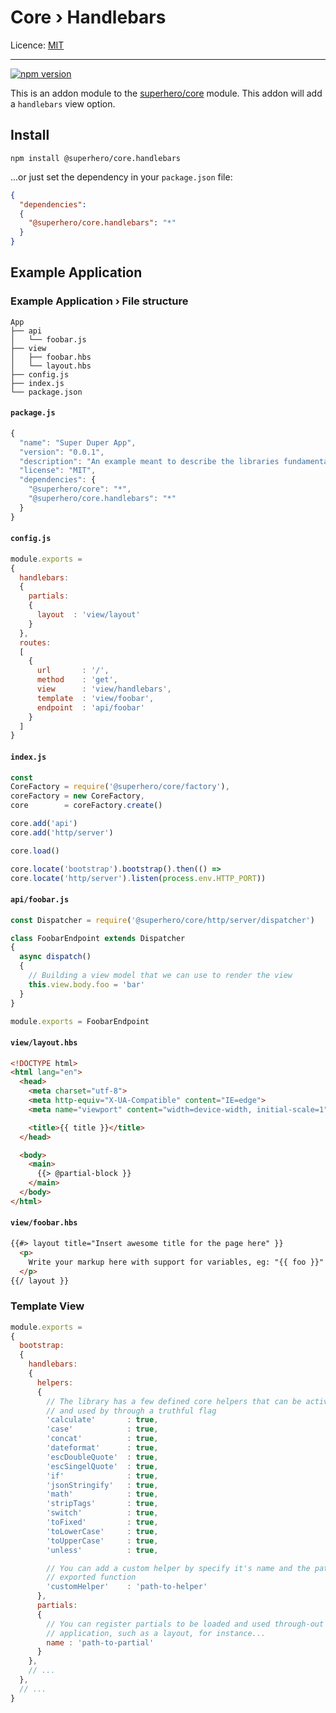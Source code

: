 # Core › Handlebars

Licence: [MIT](https://opensource.org/licenses/MIT)

---

[![npm version](https://badge.fury.io/js/%40superhero%2Fcore.handlebars.svg)](https://badge.fury.io/js/%40superhero%2Fcore.handlebars)

This is an addon module to the [superhero/core](https://github.com/superhero/js.core) module. This addon will add a `handlebars` view option.

## Install

`npm install @superhero/core.handlebars`

...or just set the dependency in your `package.json` file:

```json
{
  "dependencies":
  {
    "@superhero/core.handlebars": "*"
  }
}
```

## Example Application

### Example Application › File structure

```
App
├── api
│   └── foobar.js
├── view
│   ├── foobar.hbs
│   └── layout.hbs
├── config.js
├── index.js
└── package.json
```

#### `package.js`

```js
{
  "name": "Super Duper App",
  "version": "0.0.1",
  "description": "An example meant to describe the libraries fundamentals",
  "license": "MIT",
  "dependencies": {
    "@superhero/core": "*",
    "@superhero/core.handlebars": "*"
  }
}

```

#### `config.js`

```js
module.exports =
{
  handlebars:
  {
    partials:
    {
      layout  : 'view/layout'
    }
  },
  routes:
  [
    {
      url       : '/',
      method    : 'get',
      view      : 'view/handlebars',
      template  : 'view/foobar',
      endpoint  : 'api/foobar'
    }
  ]
}
```

#### `index.js`

```js
const
CoreFactory = require('@superhero/core/factory'),
coreFactory = new CoreFactory,
core        = coreFactory.create()

core.add('api')
core.add('http/server')

core.load()

core.locate('bootstrap').bootstrap().then(() =>
core.locate('http/server').listen(process.env.HTTP_PORT))
```

#### `api/foobar.js`

```js
const Dispatcher = require('@superhero/core/http/server/dispatcher')

class FoobarEndpoint extends Dispatcher
{
  async dispatch()
  {
    // Building a view model that we can use to render the view
    this.view.body.foo = 'bar'
  }
}

module.exports = FoobarEndpoint
```

#### `view/layout.hbs`

```html
<!DOCTYPE html>
<html lang="en">
  <head>
    <meta charset="utf-8">
    <meta http-equiv="X-UA-Compatible" content="IE=edge">
    <meta name="viewport" content="width=device-width, initial-scale=1">

    <title>{{ title }}</title>
  </head>

  <body>
    <main>
      {{> @partial-block }}
    </main>
  </body>
</html>
```

#### `view/foobar.hbs`

```html
{{#> layout title="Insert awesome title for the page here" }}
  <p>
    Write your markup here with support for variables, eg: "{{ foo }}"
  </p>
{{/ layout }}
```

### Template View

```js
module.exports =
{
  bootstrap:
  {
    handlebars:
    {
      helpers:
      {
        // The library has a few defined core helpers that can be activated
        // and used by through a truthful flag
        'calculate'       : true,
        'case'            : true,
        'concat'          : true,
        'dateformat'      : true,
        'escDoubleQuote'  : true,
        'escSingelQuote'  : true,
        'if'              : true,
        'jsonStringify'   : true,
        'math'            : true,
        'stripTags'       : true,
        'switch'          : true,
        'toFixed'         : true,
        'toLowerCase'     : true,
        'toUpperCase'     : true,
        'unless'          : true,

        // You can add a custom helper by specify it's name and the path to the
        // exported function
        'customHelper'    : 'path-to-helper'
      },
      partials:
      {
        // You can register partials to be loaded and used through-out the
        // application, such as a layout, for instance...
        name : 'path-to-partial'
      }
    },
    // ...
  },
  // ...
}
```

